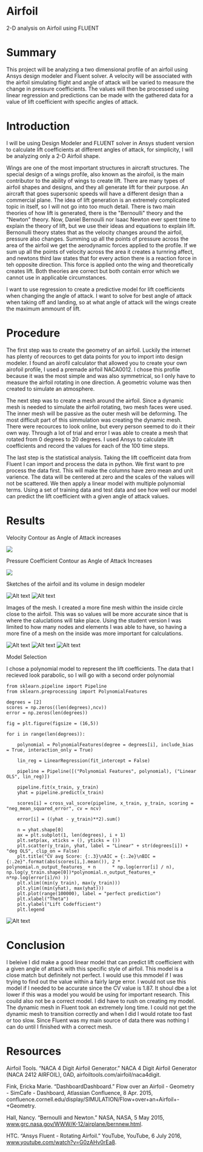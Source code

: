 # Airfoil
2-D analysis on Airfoil using FLUENT

# Summary

  This project will be analyzing a two dimensional profile of an airfoil using Ansys design modeler and Fluent solver. A velocity will be associated with the airfoil simulating flight and angle of attack will be varied to measure the change in pressure coefficients. The values will then be processed using linear regression and predictions can be made with the gathered data for a value of lift coefficient with specific angles of attack.
  
# Introduction

  I will be using Design Modeler and FLUENT solver in Ansys student version to calculate lift coefficients at different angles of attack, for simplicity, I will be analyzing only a 2-D Airfoil shape.
  
  Wings are one of the most important structures in aircraft structures. The special design of a wings profile, also known as the airofoil, is the main contributor to the ability of wings to create lift. There are many types of airfoil shapes and designs, and they all generate lift for their purpose. An aircraft that goes supersonic speeds will have a different design than a commercial plane. The idea of lift generation is an extremely complicated topic in itself, so I will not go into too much detail. There is two main theories of how lift is generated, there is the "Bernoulli" theory and the "Newton" theory. Now, Daniel Bernoulli nor Isaac Newton ever spent time to explain the theory of lift, but we use their ideas and equations to explain lift. Bernonulli theory states that as the velocity changes around the airfoil, pressure also changes. Summing up all the points of pressure across the area of the airfoil we get the aerodynamic forces applied to the profile. If we sum up all the points of velocity across the area it creates a turnring affect, and newtons third law states that for every action there is a reaction force in teh opposite direction. This force is applied onto the wing and theoretically creates lift. Both theories are correct but both contain error which we cannot use in applicable circumstances. 
  
  I want to use regression to create a predictive model for lift coefficients when changing the angle of attack. I want to solve for best angle of attack when taking off and landing, so at what angle of attack will the wings create the maximum ammount of lift.
  
# Procedure
  The first step was to create the geometry of an airfoil. Luckily the internet has plenty of recources to get data points for you to import into design modeler. I found an airofil calculator that allowed you to create your own airofoil profile, I used a premade airfoil NACA0012. I chose this profile because it was the most simple and was also symmetrical, so I only have to measure the airfoil rotating in one direction. A geometric volume was then created to simulate an atmosphere.
  
  The next step was to create a mesh around the airfoil. Since a dynamic mesh is needed to simulate the airfoil rotating, two mesh faces were used. The inner mesh will be passive as the outer mesh will be deforming. The most difficult part of this simmulation was creating the dynamic mesh. There were recources to look online, but every person seemed to do it their own way. Through a lot of trial and error I was able to create a mesh that rotated from 0 degrees to 20 degrees. I used Ansys to calculate lift coefficients and record the values for each of the 100 time steps. 
  
  The last step is the statistical analysis. Taking the lift coefficeint data from Fluent I can import and process the data in python. We first want to pre process the data first. This will make the columns have zero mean and unit varience. The data will be centered at zero and the scales of the values will not be scattered. We then apply a linear model with multiple polynomial terms. Using a set of training data and test data and see how well our model can predict the lift coefficient with a given angle of attack values.
 
# Results
Velocity Contour as Angle of Attack increases

![](https://github.com/Dpicasso/Airfoil/blob/master/Newanimationvel_Slomo.gif)

Pressure Coefficient Contour as Angle of Attack Increases

![](https://github.com/Dpicasso/Airfoil/blob/master/Newanimationpress_Slomo.gif)

  Sketches of the airfoil and its volume in design modeler
  
![Alt text](https://github.com/Dpicasso/Airfoil/blob/master/airfoil%20sketch.JPG)
![Alt text](https://github.com/Dpicasso/Airfoil/blob/master/airfoilsketchzoomedout.JPG)

  Images of the mesh. I created a more fine mesh within the inside circle close to the airfoil. This was so values will be more accurate since that is where the caluclations will take place. Using the student version I was limited to how many nodes and elements I was able to have, so having a more fine of a mesh on the inside was more important for calculations.
  
![Alt text](https://github.com/Dpicasso/Airfoil/blob/master/meshout.JPG)
![Alt text](https://github.com/Dpicasso/Airfoil/blob/master/meshin.JPG)
![Alt text](https://github.com/Dpicasso/Airfoil/blob/master/inflation.JPG)

Model Selection

  I chose a polynomial model to represent the lift coefficients. The data that I recieved look parabolic, so I will go with a second order polynomial
  
    from sklearn.pipeline import Pipeline
    from sklearn.preprocessing import PolynomialFeatures

    degrees = [2]
    scores = np.zeros((len(degrees),ncv))
    error = np.zeros(len(degrees))

    fig = plt.figure(figsize = (16,5))

    for i in range(len(degrees)):
    
        polynomial = PolynomialFeatures(degree = degrees[i], include_bias = True, interaction_only = True)
    
        lin_reg = LinearRegression(fit_intercept = False)
    
        pipeline = Pipeline([("Polynomial Features", polynomial), ("Linear OLS", lin_reg)])
    
        pipeline.fit(x_train, y_train)
        yhat = pipeline.predict(x_train)
    
        scores[i] = cross_val_score(pipeline, x_train, y_train, scoring = "neg_mean_squared_error", cv = ncv)
    
        error[i] = ((yhat - y_train)**2).sum()
    
        n = yhat.shape[0]
        ax = plt.subplot(1, len(degrees), i + 1)
        plt.setp(ax, xticks = (), yticks = ())
        plt.scatter(y_train, yhat, label = "Linear" + str(degrees[i]) + "deg OLS", clip_on = False)
        plt.title("CV avg Score: {:.3}\nAIC = {:.2e}\nBIC = {:.2e}".format(abs(scores[i,].mean()), 2 * polynomial.n_output_features_ + n      * np.log(error[i] / n), np.log(y_train.shape[0])*polynomial.n_output_features_+ n*np.log(error[i]/n) ))
        plt.xlim((min(y_train), max(y_train)))
        plt.ylim((min(yhat), max(yhat)))
        plt.plot(range(100000), label = "perfect prediction")
        plt.xlabel("Theta")
        plt.ylabel("Lift Codefficient")
        plt.legend
![Alt text](https://github.com/Dpicasso/Airfoil/blob/master/linearmodel.JPG) 

# Conclusion

  I beleive I did make a good linear model that can predict lift coefficient with a given angle of attack with this specific style of airfoil. This model is a close match but definitely not perfect. I would use this mmodel if I was trying to find out the value within a fairly large error. I would not use this model if I needed to be accurate since the CV value is 1.87. It shoul dbe a lot lower if this was a model you would be using for important research. This couild also not be a correct model. I did have to rush on creating my model. The dynamic mesh in Fluent took an extremely long time. I could not get the dynamic mesh to transition correctly and when I did I would rotate too fast or too slow. Since Fluent was my main source of data there was nothing I can do until I finished with a correct mesh.

# Resources

Airfoil Tools. “NACA 4 Digit Airfoil Generator.” NACA 4 Digit Airfoil Generator (NACA 2412 AIRFOIL), 0AD, airfoiltools.com/airfoil/naca4digit.

Fink, Ericka Marie. “DashboardDashboard.” Flow over an Airfoil - Geometry - SimCafe - Dashboard, Atlassian Confluence, 8 Apr. 2015, confluence.cornell.edu/display/SIMULATION/Flow+over+an+Airfoil+-+Geometry.

Hall, Nancy. “Bernoulli and Newton.” NASA, NASA, 5 May 2015, www.grc.nasa.gov/WWW/K-12/airplane/bernnew.html.

HTC. “Ansys Fluent - Rotating Airfoil.” YouTube, YouTube, 6 July 2016, www.youtube.com/watch?v=G0zAHv0rEa8.
